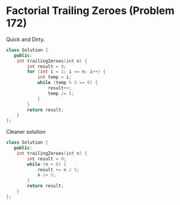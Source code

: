 # Factorial Trailing Zeroes (Problem 172)

Quick and Dirty.

```cpp
class Solution {
   public:
    int trailingZeroes(int n) {
        int result = 0;
        for (int i = 1; i <= n; i++) {
            int temp = i;
            while (temp % 5 == 0) {
                result++;
                temp /= 5;
            }
        }
        return result;
    }
};
```

Cleaner solution

```cpp
class Solution {
   public:
    int trailingZeroes(int n) {
        int result = 0;
        while (n > 0) {
            result += n / 5;
            n /= 5;
        }
        return result;
    }
};
```
